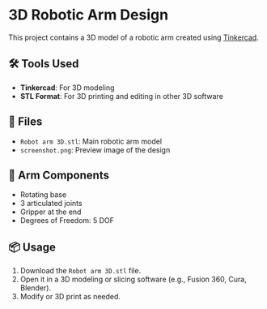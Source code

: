 # 3D Robotic Arm Design

This project contains a 3D model of a robotic arm created using [Tinkercad](https://www.tinkercad.com/).

## 🛠 Tools Used
- **Tinkercad**: For 3D modeling
- **STL Format**: For 3D printing and editing in other 3D software

## 📁 Files
- `Robot arm 3D.stl`: Main robotic arm model
- `screenshot.png`: Preview image of the design

## 🤖 Arm Components
- Rotating base
- 3 articulated joints
- Gripper at the end
- Degrees of Freedom: 5 DOF

## 📦 Usage
1. Download the `Robot arm 3D.stl` file.
2. Open it in a 3D modeling or slicing software (e.g., Fusion 360, Cura, Blender).
3. Modify or 3D print as needed.
